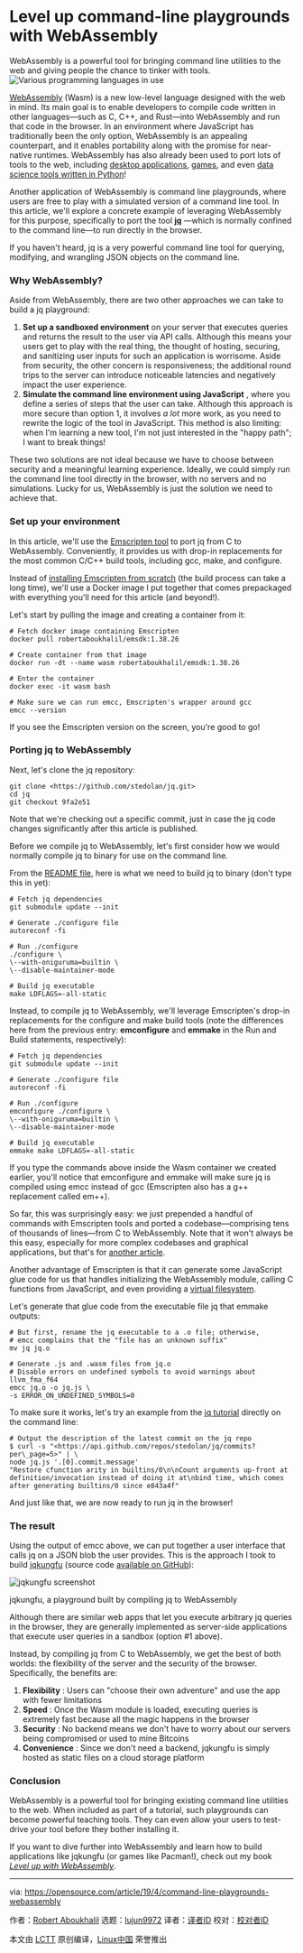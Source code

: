 [#]: collector: (lujun9972)
[#]: translator: ( )
[#]: reviewer: ( )
[#]: publisher: ( )
[#]: url: ( )
[#]: subject: (Level up command-line playgrounds with WebAssembly)
[#]: via: (https://opensource.com/article/19/4/command-line-playgrounds-webassembly)
[#]: author: (Robert Aboukhalil https://opensource.com/users/robertaboukhalil)

Level up command-line playgrounds with WebAssembly
======
WebAssembly is a powerful tool for bringing command line utilities to
the web and giving people the chance to tinker with tools.
![Various programming languages in use][1]

[WebAssembly][2] (Wasm) is a new low-level language designed with the web in mind. Its main goal is to enable developers to compile code written in other languages—such as C, C++, and Rust—into WebAssembly and run that code in the browser. In an environment where JavaScript has traditionally been the only option, WebAssembly is an appealing counterpart, and it enables portability along with the promise for near-native runtimes. WebAssembly has also already been used to port lots of tools to the web, including [desktop applications][3], [games][4], and even [data science tools written in Python][5]!

Another application of WebAssembly is command line playgrounds, where users are free to play with a simulated version of a command line tool. In this article, we'll explore a concrete example of leveraging WebAssembly for this purpose, specifically to port the tool **[jq][6]** —which is normally confined to the command line—to run directly in the browser.

If you haven't heard, jq is a very powerful command line tool for querying, modifying, and wrangling JSON objects on the command line.

### Why WebAssembly?

Aside from WebAssembly, there are two other approaches we can take to build a jq playground:

  1. **Set up a sandboxed environment** on your server that executes queries and returns the result to the user via API calls. Although this means your users get to play with the real thing, the thought of hosting, securing, and sanitizing user inputs for such an application is worrisome. Aside from security, the other concern is responsiveness; the additional round trips to the server can introduce noticeable latencies and negatively impact the user experience.
  2. **Simulate the command line environment using JavaScript** , where you define a series of steps that the user can take. Although this approach is more secure than option 1, it involves _a lot_ more work, as you need to rewrite the logic of the tool in JavaScript. This method is also limiting: when I'm learning a new tool, I'm not just interested in the "happy path"; I want to break things!



These two solutions are not ideal because we have to choose between security and a meaningful learning experience. Ideally, we could simply run the command line tool directly in the browser, with no servers and no simulations. Lucky for us, WebAssembly is just the solution we need to achieve that.

### Set up your environment

In this article, we'll use the [Emscripten tool][7] to port jq from C to WebAssembly. Conveniently, it provides us with drop-in replacements for the most common C/C++ build tools, including gcc, make, and configure.

Instead of [installing Emscripten from scratch][8] (the build process can take a long time), we'll use a Docker image I put together that comes prepackaged with everything you'll need for this article (and beyond!).

Let's start by pulling the image and creating a container from it:


```
# Fetch docker image containing Emscripten
docker pull robertaboukhalil/emsdk:1.38.26

# Create container from that image
docker run -dt --name wasm robertaboukhalil/emsdk:1.38.26

# Enter the container
docker exec -it wasm bash

# Make sure we can run emcc, Emscripten's wrapper around gcc
emcc --version
```

If you see the Emscripten version on the screen, you're good to go!

### Porting jq to WebAssembly

Next, let's clone the jq repository:


```
git clone <https://github.com/stedolan/jq.git>
cd jq
git checkout 9fa2e51
```

Note that we're checking out a specific commit, just in case the jq code changes significantly after this article is published.

Before we compile jq to WebAssembly, let's first consider how we would normally compile jq to binary for use on the command line.

From the [README file][9], here is what we need to build jq to binary (don't type this in yet):


```
# Fetch jq dependencies
git submodule update --init

# Generate ./configure file
autoreconf -fi

# Run ./configure
./configure \
\--with-oniguruma=builtin \
\--disable-maintainer-mode

# Build jq executable
make LDFLAGS=-all-static
```

Instead, to compile jq to WebAssembly, we'll leverage Emscripten's drop-in replacements for the configure and make build tools (note the differences here from the previous entry: **emconfigure** and **emmake** in the Run and Build statements, respectively):


```
# Fetch jq dependencies
git submodule update --init

# Generate ./configure file
autoreconf -fi

# Run ./configure
emconfigure ./configure \
\--with-oniguruma=builtin \
\--disable-maintainer-mode

# Build jq executable
emmake make LDFLAGS=-all-static
```

If you type the commands above inside the Wasm container we created earlier, you'll notice that emconfigure and emmake will make sure jq is compiled using emcc instead of gcc (Emscripten also has a g++ replacement called em++).

So far, this was surprisingly easy: we just prepended a handful of commands with Emscripten tools and ported a codebase—comprising tens of thousands of lines—from C to WebAssembly. Note that it won't always be this easy, especially for more complex codebases and graphical applications, but that's for [another article][10].

Another advantage of Emscripten is that it can generate some JavaScript glue code for us that handles initializing the WebAssembly module, calling C functions from JavaScript, and even providing a [virtual filesystem][11].

Let's generate that glue code from the executable file jq that emmake outputs:


```
# But first, rename the jq executable to a .o file; otherwise,
# emcc complains that the "file has an unknown suffix"
mv jq jq.o

# Generate .js and .wasm files from jq.o
# Disable errors on undefined symbols to avoid warnings about llvm_fma_f64
emcc jq.o -o jq.js \
-s ERROR_ON_UNDEFINED_SYMBOLS=0
```

To make sure it works, let's try an example from the [jq tutorial][12] directly on the command line:


```
# Output the description of the latest commit on the jq repo
$ curl -s "<https://api.github.com/repos/stedolan/jq/commits?per\_page=5>" | \
node jq.js '.[0].commit.message'
"Restore cfunction arity in builtins/0\n\nCount arguments up-front at definition/invocation instead of doing it at\nbind time, which comes after generating builtins/0 since e843a4f"
```

And just like that, we are now ready to run jq in the browser!

### The result

Using the output of emcc above, we can put together a user interface that calls jq on a JSON blob the user provides. This is the approach I took to build [jqkungfu][13] (source code [available on GitHub][14]):

![jqkungfu screenshot][15]

jqkungfu, a playground built by compiling jq to WebAssembly

Although there are similar web apps that let you execute arbitrary jq queries in the browser, they are generally implemented as server-side applications that execute user queries in a sandbox (option #1 above).

Instead, by compiling jq from C to WebAssembly, we get the best of both worlds: the flexibility of the server and the security of the browser. Specifically, the benefits are:

  1. **Flexibility** : Users can "choose their own adventure" and use the app with fewer limitations
  2. **Speed** : Once the Wasm module is loaded, executing queries is extremely fast because all the magic happens in the browser
  3. **Security** : No backend means we don't have to worry about our servers being compromised or used to mine Bitcoins
  4. **Convenience** : Since we don't need a backend, jqkungfu is simply hosted as static files on a cloud storage platform



### Conclusion

WebAssembly is a powerful tool for bringing existing command line utilities to the web. When included as part of a tutorial, such playgrounds can become powerful teaching tools. They can even allow your users to test-drive your tool before they bother installing it.

If you want to dive further into WebAssembly and learn how to build applications like jqkungfu (or games like Pacman!), check out my book [_Level up with WebAssembly_][16].

--------------------------------------------------------------------------------

via: https://opensource.com/article/19/4/command-line-playgrounds-webassembly

作者：[Robert Aboukhalil][a]
选题：[lujun9972][b]
译者：[译者ID](https://github.com/译者ID)
校对：[校对者ID](https://github.com/校对者ID)

本文由 [LCTT](https://github.com/LCTT/TranslateProject) 原创编译，[Linux中国](https://linux.cn/) 荣誉推出

[a]: https://opensource.com/users/robertaboukhalil
[b]: https://github.com/lujun9972
[1]: https://opensource.com/sites/default/files/styles/image-full-size/public/lead-images/programming_language_c.png?itok=mPwqDAD9 (Various programming languages in use)
[2]: https://webassembly.org/
[3]: https://www.figma.com/blog/webassembly-cut-figmas-load-time-by-3x/
[4]: http://www.continuation-labs.com/projects/d3wasm/
[5]: https://hacks.mozilla.org/2019/03/iodide-an-experimental-tool-for-scientific-communicatiodide-for-scientific-communication-exploration-on-the-web/
[6]: https://stedolan.github.io/jq/
[7]: https://emscripten.org/
[8]: https://emscripten.org/docs/getting_started/downloads.html
[9]: https://github.com/stedolan/jq/blob/9fa2e51099c55af56e3e541dc4b399f11de74abe/README.md
[10]: https://medium.com/@robaboukhalil/porting-games-to-the-web-with-webassembly-70d598e1a3ec?sk=20c835664031227eae5690b8a12514f0
[11]: https://emscripten.org/docs/porting/files/file_systems_overview.html
[12]: https://stedolan.github.io/jq/tutorial/
[13]: http://jqkungfu.com
[14]: https://github.com/robertaboukhalil/jqkungfu/
[15]: https://opensource.com/sites/default/files/uploads/jqkungfu.gif (jqkungfu screenshot)
[16]: http://levelupwasm.com/
